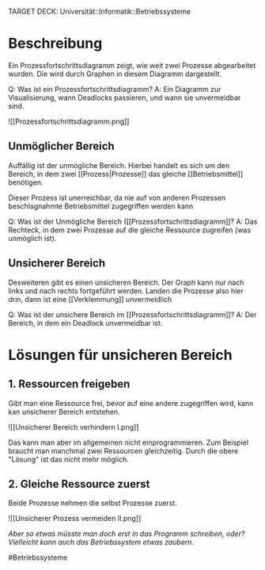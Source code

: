 TARGET DECK: Universität::Informatik::Betriebssysteme

# Beschreibung
Ein Prozessfortschrittsdiagramm zeigt, wie weit zwei Prozesse abgearbeitet wurden.
Die wird durch Graphen in diesem Diagramm dargestellt.

Q: Was ist ein Prozessfortschrittsdiagramm?
A: Ein Diagramm zur Visualisierung, wann Deadlocks passieren, und wann sie unvermeidbar sind.
<!--ID: 1643668653331-->




![[Prozessfortschrittsdiagramm.png]]

## Unmöglicher Bereich
Auffällig ist der unmögliche Bereich. Hierbei handelt es sich um den Bereich, in dem zwei [[Prozess|Prozesse]] das gleiche [[Betriebsmittel]] benötigen.

Dieser Prozess ist unerreichbar, da nie auf von anderen Prozessen beschlagnahmte Betriebsmittel zugegriffen werden kann

Q: Was ist der Unmögliche Bereich ([[Prozessfortschrittsdiagramm]]?
A: Das Rechteck, in dem zwei Prozesse auf die gleiche Ressource zugreifen (was unmöglich ist).
<!--ID: 1643668653438-->


## Unsicherer Bereich
Desweiteren gibt es einen unsicheren Bereich. Der Graph kann nur nach links und nach rechts fortgeführt werden. Landen die Prozesse also hier drin, dann ist eine [[Verklemmung]] unvermeidlich

Q: Was ist der unsichere Bereich im [[Prozessfortschrittsdiagramm]]?
A: Der Bereich, in dem ein Deadlock unvermeidbar ist.
<!--ID: 1643668653542-->


# Lösungen für unsicheren Bereich
## 1. Ressourcen freigeben
Gibt man eine Ressource frei, bevor auf eine andere zugegriffen wird, kann kan unsicherer Bereich entstehen.

![[Unsicherer Bereich verhindern I.png]]

Das kann man aber im allgemeinen nicht einprogrammieren. 
Zum Beispiel braucht man manchmal zwei Ressourcen gleichzeitig. Durch die obere "Lösung" ist das nicht mehr möglich.

## 2. Gleiche Ressource zuerst
Beide Prozesse nehmen die selbst Prozesse zuerst.

![[Unsicherer Prozess vermeiden II.png]]

*Aber so etwas müsste man doch erst in das Programm schreiben, oder? Vielleicht kann auch das Betriebssystem etwas zaubern.*

#Betriebssysteme 
